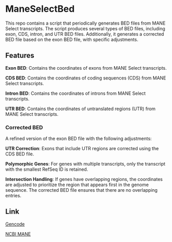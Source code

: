 # ManeSelectBed

This repo contains a script that periodically generates BED files from MANE Select transcripts. The script produces several types of BED files, including exon, CDS, intron, and UTR BED files. Additionally, it generates a corrected BED file based on the exon BED file, with specific adjustments.



## Features

**Exon BED**: Contains the coordinates of exons from MANE Select transcripts.

**CDS BED**: Contains the coordinates of coding sequences (CDS) from MANE Select transcripts.

**Intron BED**: Contains the coordinates of introns from MANE Select transcripts.

**UTR BED**: Contains the coordinates of untranslated regions (UTR) from MANE Select transcripts.



### Corrected BED

A refined version of the exon BED file with the following adjustments:

**UTR Correction**: Exons that include UTR regions are corrected using the CDS BED file.

**Polymorphic Genes**: For genes with multiple transcripts, only the transcript with the smallest RefSeq ID is retained.

**Intersection Handling**: If genes have overlapping regions, the coordinates are adjusted to prioritize the region that appears first in the genome sequence. The corrected BED file ensures that there are no overlapping entries.


## Link

[Gencode](https://www.gencodegenes.org/)

[NCBI MANE](https://www.ncbi.nlm.nih.gov/refseq/MANE/)



